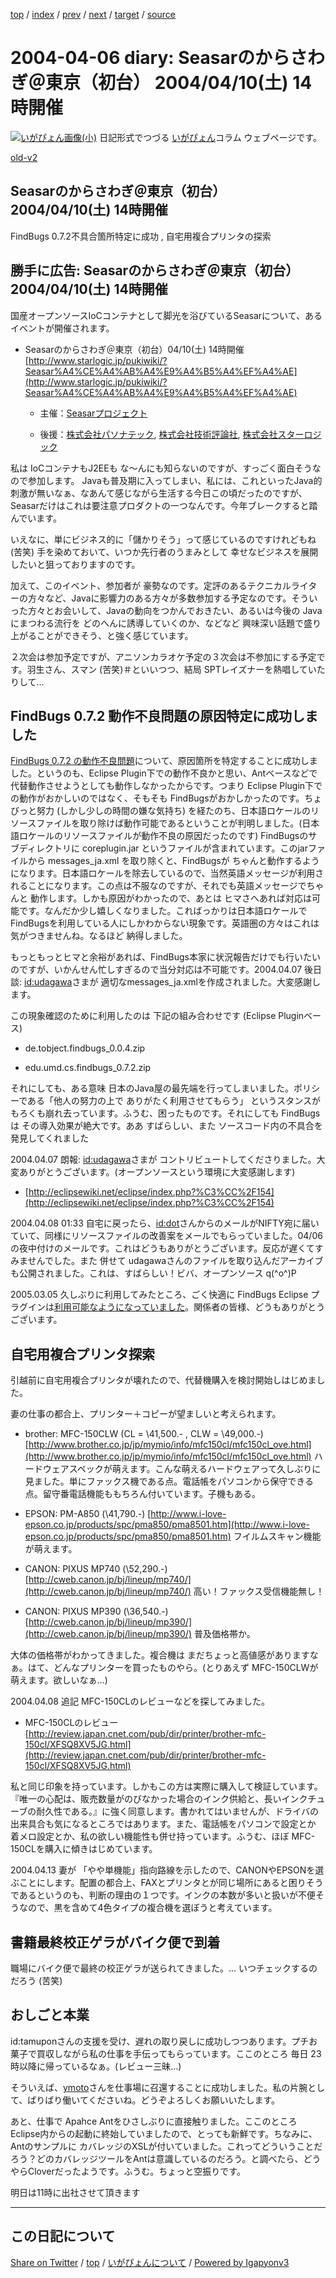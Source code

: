 [top](../index.html) 
 / [index](index.html) 
 / [prev](ig040405.html) 
 / [next](ig040407.html) 
 / [target](https://igapyon.github.io/diary/2004/ig040406.html) 
 / [source](https://github.com/igapyon/diary/blob/gh-pages/2004/ig040406.src.md) 

2004-04-06 diary: Seasarのからさわぎ＠東京（初台） 2004/04/10(土) 14時開催
=====================================================================================================
[![いがぴょん画像(小)](https://igapyon.github.io/diary/images/iga200306s.jpg "いがぴょん")](https://igapyon.github.io/diary/memo/memoigapyon.html) 日記形式でつづる [いがぴょん](https://igapyon.github.io/diary/memo/memoigapyon.html)コラム ウェブページです。

[old-v2](ig040406-orig.html)

## Seasarのからさわぎ＠東京（初台） 2004/04/10(土) 14時開催

FindBugs 0.7.2不具合箇所特定に成功 , 自宅用複合プリンタの探索


## 勝手に広告: Seasarのからさわぎ＠東京（初台） 2004/04/10(土) 14時開催

国産オープンソースIoCコンテナとして脚光を浴びているSeasarについて、あるイベントが開催されます。

* Seasarのからさわぎ＠東京（初台）04/10(土) 14時開催
  [http://www.starlogic.jp/pukiwiki/?Seasar%A4%CE%A4%AB%A4%E9%A4%B5%A4%EF%A4%AE](http://www.starlogic.jp/pukiwiki/?Seasar%A4%CE%A4%AB%A4%E9%A4%B5%A4%EF%A4%AE)
  
  * 主催：[Seasarプロジェクト](http://www.seasar.org/)
    
  * 後援：[株式会社パソナテック](http://www.pasonatech.co.jp/), [株式会社技術評論社](http://www.gihyo.co.jp/), [株式会社スターロジック](http://www.starlogic.jp)
  

私は IoCコンテナもJ2EEも な～んにも知らないのですが、すっごく面白そうなので参加します。
Javaも普及期に入ってしまい、私には、これといったJava的刺激が無いなぁ、なあんて感じながら生活する今日この頃だったのですが、Seasarだけはこれは要注意プロダクトの一つなんです。今年ブレークすると踏んでいます。

いえなに、単にビジネス的に「儲かりそう」って感じているのですけれどもね
(苦笑) 手を染めておいて、いつか先行者のうまみとして 幸せなビジネスを展開したいと狙っておりますのです。

加えて、このイベント、参加者が 豪勢なのです。定評のあるテクニカルライターの方々など、Javaに影響力のある方々が多数参加する予定なのです。そういった方々とお会いして、Javaの動向をつかんでおきたい、あるいは今後の Javaにまつわる流行を どのへんに誘導していくのか、などなど 興味深い話題で盛り上がることができそう、と強く感じています。

２次会は参加予定ですが、アニソンカラオケ予定の３次会は不参加にする予定です。羽生さん、スマン
(苦笑)＃といいつつ、結局 SPTレイズナーを熱唱していたりして…

## FindBugs 0.7.2 動作不良問題の原因特定に成功しました

[FindBugs 0.7.2 の動作不良問題](ig040219.html)について、原因箇所を特定することに成功しました。というのも、Eclipse Plugin下での動作不良かと思い、Antベースなどで代替動作させようとしても動作しなかったからです。つまり
Eclipse Plugin下での動作がおかしいのではなく、そもそも FindBugsがおかしかったのです。ちょびっと努力 (しかし少しの時間の嫌な気持ち) を経たのち、日本語ロケールのリソースファイルを取り除けば動作可能であるということが判明しました。(日本語ロケールのリソースファイルが動作不良の原因だったのです)
FindBugsのサブディレクトリに coreplugin.jar というファイルが含まれています。このjarファイルから
messages_ja.xml を取り除くと、FindBugsが ちゃんと動作するようになります。日本語ロケールを除去しているので、当然英語メッセージが利用されることになります。この点は不服なのですが、それでも英語メッセージでちゃんと 動作します。しかも原因がわかったので、あとは ヒマさへあれば対応は可能です。なんだか少し嬉しくなりました。こればっかりは日本語ロケールで FindBugsを利用している人にしかわからない現象です。英語圏の方々はこれは気がつきませんね。なるほど 納得しました。

もっともっとヒマと余裕があれば、FindBugs本家に状況報告だけでも行いたいのですが、いかんせん忙しすぎるので当分対応は不可能です。2004.04.07 後日談: [id:udagawa](http://d.hatena.ne.jp/udagawa/)さまが 適切なmessages_ja.xmlを作成されました。大変感謝します。

この現象確認のために利用したのは 下記の組み合わせです (Eclipse Pluginベース)

* de.tobject.findbugs_0.0.4.zip
  
* edu.umd.cs.findbugs_0.7.2.zip

それにしても、ある意味 日本のJava屋の最先端を行ってしまいました。ポリシーである「他人の努力の上で ありがたく利用させてもらう」 というスタンスがもろくも崩れ去っています。ふうむ、困ったものです。それにしても FindBugsは その導入効果が絶大です。ああ すばらしい、また ソースコード内の不具合を発見してくれました

2004.04.07 朗報: [id:udagawa](http://d.hatena.ne.jp/udagawa/)さまが コントリビュートしてくださりました。大変ありがとうございます。(オープンソースという環境に大変感謝します)

* [http://eclipsewiki.net/eclipse/index.php?%C3%CC%2F154](http://eclipsewiki.net/eclipse/index.php?%C3%CC%2F154) 

2004.04.08 01:33 自宅に戻ったら、[id:dot](http://d.hatena.ne.jp/dot/)さんからのメールがNIFTY宛に届いていて、同様にリソースファイルの改善案をメールでもらっていました。04/06の夜中付けのメールです。これはどうもありがとうございます。反応が遅くてすみませんでした。また 併せて udagawaさんのファイルを取り込んだアーカイブも公開されました。これは、すばらしい！ビバ、オープンソース q(^o^)P

2005.03.05 久しぶりに利用してみたところ、ごく快適に FindBugs Eclipse プラグインは[利用可能なようになっていました](ig040219.html)。関係者の皆様、どうもありがとうございます。

## 自宅用複合プリンタ探索

引越前に自宅用複合プリンタが壊れたので、代替機購入を検討開始しはじめました。

妻の仕事の都合上、プリンター＋コピーが望ましいと考えられます。

* brother: MFC-150CLW (CL = \41,500.- , CLW = \49,000.-)
  [http://www.brother.co.jp/jp/mymio/info/mfc150cl/mfc150cl_ove.html](http://www.brother.co.jp/jp/mymio/info/mfc150cl/mfc150cl_ove.html)
  ハードウェアスペックが萌えます。こんな萌えるハードウェアって久しぶりに見ました。単にファックス機である点。電話帳をパソコンから保守できる点。留守番電話機能ももちろん付いています。子機もある。
  
* EPSON: PM-A850 (\41,790.-)
  [http://www.i-love-epson.co.jp/products/spc/pma850/pma8501.htm](http://www.i-love-epson.co.jp/products/spc/pma850/pma8501.htm)
  フイルムスキャン機能が萌えます。
  
* CANON: PIXUS MP740 (\52,290.-)
  [http://cweb.canon.jp/bj/lineup/mp740/](http://cweb.canon.jp/bj/lineup/mp740/)
  高い！ファックス受信機能無し！
  
* CANON: PIXUS MP390 (\36,540.-)
  [http://cweb.canon.jp/bj/lineup/mp390/](http://cweb.canon.jp/bj/lineup/mp390/)
  普及価格帯か。

大体の価格帯がわかってきました。複合機は まだちょっと高値感がありますなぁ。はて、どんなプリンターを買ったものやら。(とりあえず
MFC-150CLWが萌えます。欲しいなぁ…)

2004.04.08 追記 MFC-150CLのレビューなどを探してみました。

* MFC-150CLのレビュー
  [http://review.japan.cnet.com/pub/dir/printer/brother-mfc-150cl/XFSQ8XV5JG.html](http://review.japan.cnet.com/pub/dir/printer/brother-mfc-150cl/XFSQ8XV5JG.html)

私と同じ印象を持っています。しかもこの方は実際に購入して検証しています。『唯一の心配は、販売数量がのびなかった場合のインク供給と、長いインクチューブの耐久性である。』に強く同意します。書かれてはいませんが、ドライバの出来具合も気になるところではあります。また、電話帳をパソコンで設定とか 着メロ設定とか、私の欲しい機能性も併せ持っています。ふうむ、ほぼ
MFC-150CLを購入に傾きはじめています。

2004.04.13 妻が 「やや単機能」指向路線を示したので、CANONやEPSONを選ぶことにします。配置の都合上、FAXとプリンタとが同じ場所にあると困りそうであるというのも、判断の理由の１つです。インクの本数が多いと扱いが不便そうなので、黒を含めて4色タイプの複合機を選ぼうと考えています。

## 書籍最終校正ゲラがバイク便で到着

職場にバイク便で最終の校正ゲラが送られてきました。… いつチェックするのだろう (苦笑)

## おしごと本業

id:tamuponさんの支援を受け、遅れの取り戻しに成功しつつあります。プチお菓子で買収しながら私の仕事を手伝ってもらっています。ここのところ 毎日 23時以降に帰っているなぁ。(レビュー三昧…)

そういえば、[ymoto](http://d.hatena.ne.jp/ymoto/)さんを仕事場に召還することに成功しました。私の片腕として、ばりばり働いてくださいね。どうぞよろしくお願いいたします。

あと、仕事で Apahce Antをひさしぶりに直接触りました。ここのところ Eclipse内からの起動に終始していましたので、とっても新鮮です。ちなみに、Antのサンプルに カバレッジのXSLが付いていました。これってどういうことだろう？どのカバレッジツールをAntは意識しているのだろう。と調べたら、どうやらCloverだったようです。ふうむ。ちょっと空振りです。

明日は11時に出社させて頂きます


----------------------------------------------------------------------------------------------------

## この日記について

[Share on Twitter](https://twitter.com/intent/tweet?hashtags=igapyon%2Cdiary%2C%E3%81%84%E3%81%8C%E3%81%B4%E3%82%87%E3%82%93&text=Seasar%E3%81%AE%E3%81%8B%E3%82%89%E3%81%95%E3%82%8F%E3%81%8E%EF%BC%A0%E6%9D%B1%E4%BA%AC%EF%BC%88%E5%88%9D%E5%8F%B0%EF%BC%89+2004%2F04%2F10%28%E5%9C%9F%29+14%E6%99%82%E9%96%8B%E5%82%AC&url=https%3A%2F%2Figapyon.github.io%2Fdiary%2F2004%2Fig040406.html) / [top](../index.html) / [いがぴょんについて](https://igapyon.github.io/diary/memo/memoigapyon.html) / [Powered by Igapyonv3](https://github.com/igapyon/igapyonv3)
